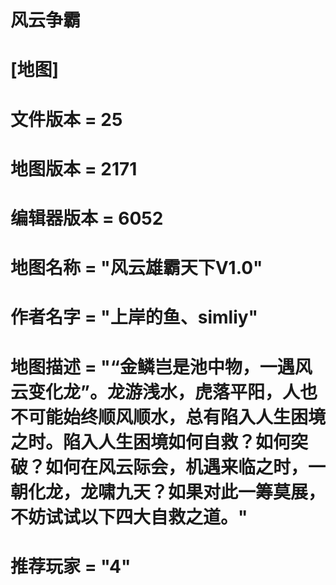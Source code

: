 # 风云争霸

# [地图]
# 文件版本 = 25
# 地图版本 = 2171
# 编辑器版本 = 6052
# 地图名称 = "风云雄霸天下V1.0"
# 作者名字 = "上岸的鱼、simliy"
# 地图描述 = "“金鳞岂是池中物，一遇风云变化龙”。龙游浅水，虎落平阳，人也不可能始终顺风顺水，总有陷入人生困境之时。陷入人生困境如何自救？如何突破？如何在风云际会，机遇来临之时，一朝化龙，龙啸九天？如果对此一筹莫展，不妨试试以下四大自救之道。"
# 推荐玩家 = "4"
